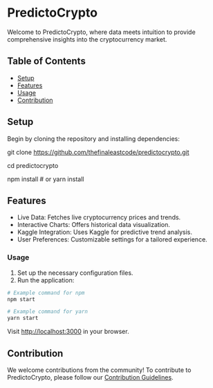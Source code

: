 # PredictoCrypto

Welcome to PredictoCrypto, where data meets intuition to provide comprehensive insights into the cryptocurrency market.

## Table of Contents

- [Setup](#setup)
- [Features](#features)
- [Usage](#usage)
- [Contribution](#contribution)

## Setup

Begin by cloning the repository and installing dependencies:

git clone https://github.com/thefinaleastcode/predictocrypto.git

cd predictocrypto

npm install # or yarn install

## Features

- Live Data: Fetches live cryptocurrency prices and trends.
- Interactive Charts: Offers historical data visualization.
- Kaggle Integration: Uses Kaggle for predictive trend analysis.
- User Preferences: Customizable settings for a tailored experience.

### Usage

1. Set up the necessary configuration files.
2. Run the application:

```bash
# Example command for npm
npm start

# Example command for yarn
yarn start
```

Visit [http://localhost:3000](http://localhost:8000) in your browser.

## Contribution

We welcome contributions from the community! To contribute to PredictoCrypto, please follow our [Contribution Guidelines](CONTRIBUTING.md).